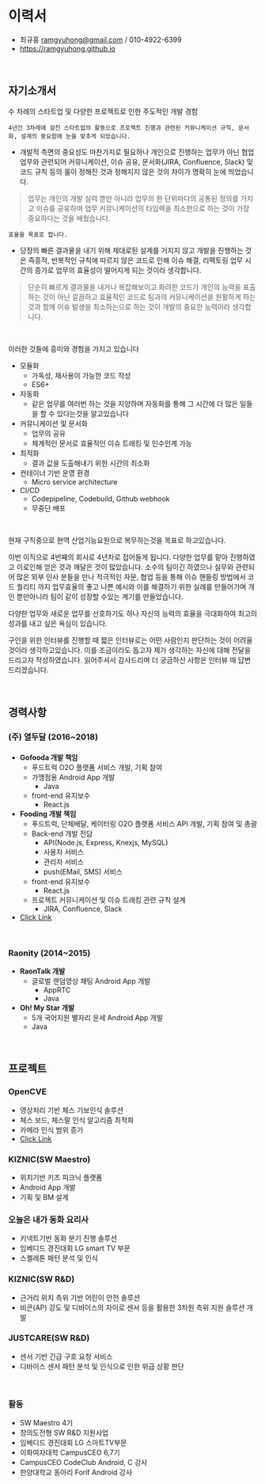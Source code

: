 # 이력서

- 최규홍 ramgyuhong@gmail.com / 010-4922-6399
- https://ramgyuhong.github.io

</br>

## 자기소개서

수 차례의 스타트업 및 다양한 프로젝트로 인한 주도적인 개발 경험

`4년간 3차례에 걸친 스타트업의 활동으로 프로젝트 진행과 관련된 커뮤니케이션 규칙, 문서화, 설계의 중요함에 눈을 맞추게 되었습니다.`
- 개발적 측면의 중요성도 마찬가지로 필요하나 개인으로 진행하는 업무가 아닌 협업 업무와 관련되어 커뮤니케이션, 이슈 공유, 문서화(JIRA, Confluence, Slack) 및 코드 규칙 등의 룰이 정해진 것과 정해지지 않은 것의 차이가 명확히 눈에 띄었습니다.
> 업무는 개인의 개발 실력 뿐만 아니라 업무의 한 단위마다의 공통된 정의를 가지고 이슈를 공유하며 업무 커뮤니케이션의 타임렉을 최소한으로 하는 것이 가장 중요하다는 것을 배웠습니다.

`효율을 목표로 합니다.`
- 당장의 빠른 결과물을 내기 위해 제대로된 설계를 거치지 않고 개발을 진행하는 것은 즉흥적, 반복적인 규칙에 따르지 않은 코드로 인해 이슈 해결, 리펙토링 업무 시간의 증가로 업무의 효율성이 떨어지게 되는 것이라 생각합니다.
> 단순히 빠르게 결과물을 내거나 복잡해보이고 화려한 코드가 개인의 능력을 표출하는 것이 아닌 깔끔하고 효율적인 코드로 팀과의 커뮤니케이션을 원활하게 하는 것과 함께 이슈 발생을 최소하는으로 하는 것이 개발의 중요한 능력이라 생각합니다.

</br>

이러한 것들에 흥미와 경험을 가지고 있습니다
- 모듈화
  - 가독성, 재사용이 가능한 코드 작성
  - ES6+
- 자동화
  - 같은 업무를 여러번 하는 것을 지양하며 자동화를 통해 그 시간에 더 많은 일들을 할 수 있다는것을 알고있습니다
- 커뮤니케이션 및 문서화
  - 업무의 공유
  - 체계적인 문서로 효율적인 이슈 트래킹 및 인수인계 가능
- 최적화
  - 결과 값을 도출해내기 위한 시간의 최소화
- 컨테이너 기반 운영 환경
  - Micro service architecture 
- CI/CD
  - Codepipeline, Codebuild, Github webhook
  - 무중단 배포

</br>

현재 구직중으로 현역 산업기능요원으로 복무하는것을 목표로 하고있습니다.

이번 이직으로 4번째의 회사로 4년차로 접어들게 됩니다. 다양한 업무를 맡아 진행하였고 이로인해 얻은 것과 깨달은 것이 많았습니다. 소수의 팀이긴 하였으나 실무와 관련되어 많은 외부 인사 분들을 만나 적극적인 자문, 협업 등을 통해 이슈 핸들링 방법에서 코드 퀄리티 까지 업무효율의 좋고 나쁜 예시와 이를 해결하기 위한 실례를 만들어가며 개인 뿐만아니라 팀이 같이 성장할 수있는 계기를 만들었습니다.

다양한 업무와 새로운 업무를 선호하기도 하나 자신의 능력의 효율을 극대화하여 최고의 성과를 내고 싶은 욕심이 있습니다. 

구인을 위한 인터뷰를 진행할 때 짧은 인터뷰로는 어떤 사람인지 판단하는 것이 어려울 것이라 생각하고있습니다. 이를 조금이라도 돕고자 제가 생각하는 자신에 대해 전달을 드리고자 작성하였습니다.
읽어주셔서 감사드리며 더 궁금하신 사항은 인터뷰 때 답변 드리겠습니다.

</br>


## 경력사항
### (주) 열두달 (2016~2018)
#### 
- **Gofooda 개발 책임**
  - 푸드트럭 O2O 플랫폼 서비스 개발, 기획 참여
  - 가맹점용 Android App 개발
    - Java
  - front-end 유지보수
    - React.js
- **Fooding 개발 책임**
  - 푸드트럭, 단체배달, 케이터링 O2O 플랫폼 서비스 API 개발, 기획 참여 및 총괄
  - Back-end 개발 전담
    - API(Node.js, Express, Knexjs, MySQL)
    - 사용자 서비스
    - 관리자 서비스
    - push(EMail, SMS) 서비스
  - front-end 유지보수
    - React.js
  - 프로젝트 커뮤니케이션 및 이슈 트래킹 관련 규칙 설계
    - JIRA, Confluence, Slack
- [Click Link](http://fooding.io)

</br>

### Raonity (2014~2015)
- **RaonTalk 개발**
  - 글로벌 랜덤영상 채팅 Android App 개발
    - AppRTC
    - Java
- **Oh! My Star 개발**
  - 5개 국어지원 별자리 운세 Android App 개발
  - Java

</br>

## 프로젝트
### OpenCVE
- 영상처리 기반 체스 기보인식 솔루션
- 체스 보드, 체스말 인식 알고리즘 최적화
- 카메라 인식 범위 증가
- [Click Link](https://www.youtube.com/watch?v=ZQ_O20HjPL4&t=253s)

### KIZNIC(SW Maestro)
- 위치기반 키즈 피크닉 플랫폼
- Android App 개발
- 기획 및 BM 설계

### 오늘은 내가 동화 요리사
- 키넥트기반 동화 분기 진행 솔루션
- 임베디드 경진대회 LG smart TV 부문
- 스켈레톤 패턴 분석 및 인식

### KIZNIC(SW R&D)
 - 근거리 위치 측위 기반 어린이 안전 솔루션
 - 비콘(AP) 강도 및 디바이스의 자이로 센서 등을 활용한 3차원 측위 지원 솔루션 개발

### JUSTCARE(SW R&D)
 - 센서 기반 긴급 구호 요청 서비스
 - 디바이스 센서 패턴 분석 및 인식으로 인한 위급 상황 판단

</br>

### 활동
- SW Maestro 4기
- 창의도전형 SW R&D 지원사업
- 임베디드 경진대회	LG 스마트TV부문	
- 이화여자대학 CampusCEO 6,7기
- CampusCEO CodeClub Android, C 강사
- 한양대학교 동아리 Forif Android 강사
